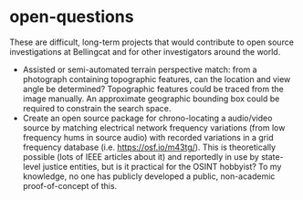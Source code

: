 # open-questions

These are difficult, long-term projects that would contribute to open source investigations at Bellingcat and for other investigators around the world. 

* Assisted or semi-automated terrain perspective match: from a photograph containing topographic features, can the location and view angle be determined? Topographic features could be traced from the image manually. An approximate geographic bounding box could be required to constrain the search space.
* Create an open source package for chrono-locating a audio/video source by matching electrical network frequency variations (from low frequency hums in source audio) with recorded variations in a grid frequency database (i.e. https://osf.io/m43tg/). This is theoretically possible (lots of IEEE articles about it) and reportedly in use by state-level justice entities, but is it practical for the OSINT hobbyist? To my knowledge, no one has publicly developed a public, non-academic proof-of-concept of this.
